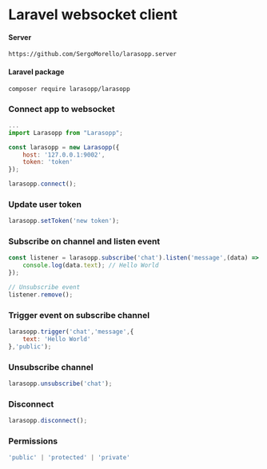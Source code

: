 # Laravel websocket client

#### Server
```
https://github.com/SergoMorello/larasopp.server
```
#### Laravel package
```
composer require larasopp/larasopp
```

### Connect app to websocket

```js
...
import Larasopp from "Larasopp";

const larasopp = new Larasopp({
	host: '127.0.0.1:9002',
	token: 'token'
});

larasopp.connect();

```

### Update user token

```js
larasopp.setToken('new token');
```

### Subscribe on channel and listen event

```js
const listener = larasopp.subscribe('chat').listen('message',(data) => {
	console.log(data.text); // Hello World
});

// Unsubscribe event
listener.remove();
```

### Trigger event on subscribe channel

```js
larasopp.trigger('chat','message',{
	text: 'Hello World'
},'public');
```

### Unsubscribe channel

```js
larasopp.unsubscribe('chat');
```

### Disconnect

```js
larasopp.disconnect();
```

### Permissions

```js
'public' | 'protected' | 'private'
```
